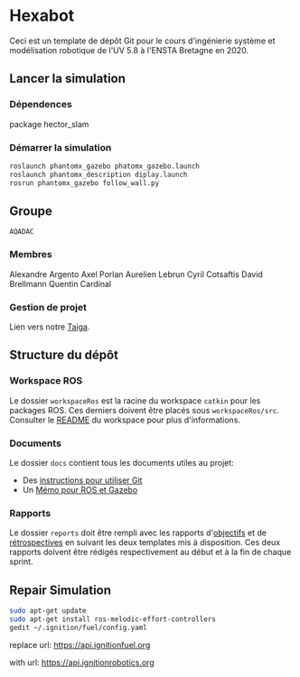 # Hexabot

Ceci est un template de dépôt Git pour le cours d'ingénierie système et modélisation robotique de l'UV 5.8 à l'ENSTA Bretagne en 2020.


## Lancer la simulation

### Dépendences

package hector_slam


### Démarrer la simulation
```bash
roslaunch phantomx_gazebo phatomx_gazebo.launch
roslaunch phantomx_description diplay.launch
rosrun phantomx_gazebo follow_wall.py
```


## Groupe
	AQADAC

### Membres

Alexandre Argento
Axel Porlan
Aurelien Lebrun
Cyril Cotsaftis
David Brellmann
Quentin Cardinal

### Gestion de projet

Lien vers notre [Taiga](https://tree.taiga.io/project/quentincar-hexabot/backlog).



## Structure du dépôt

### Workspace ROS

Le dossier `workspaceRos` est la racine du workspace `catkin` pour les packages ROS. Ces derniers doivent être placés sous `workspaceRos/src`.    
Consulter le [README](workspaceRos/README.md) du workspace pour plus d'informations.


### Documents

Le dossier `docs` contient tous les documents utiles au projet:
- Des [instructions pour utiliser Git](docs/GitWorkflow.md)
- Un [Mémo pour ROS et Gazebo](docs/MemoROS.pdf)


### Rapports

Le dossier `reports` doit être rempli avec les rapports d'[objectifs](reports/GoalsTemplate.md) et de [rétrospectives](reports/DebriefTemplate.md) en suivant les deux templates mis à disposition. Ces deux rapports doivent être rédigés respectivement au début et à la fin de chaque sprint.

## Repair Simulation
```bash
sudo apt-get update
sudo apt-get install ros-melodic-effort-controllers
gedit ~/.ignition/fuel/config.yaml
```

replace
url: https://api.ignitionfuel.org

with
url: https://api.ignitionrobotics.org

